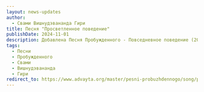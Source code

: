 ```yaml
---
layout: news-updates
author:
  - Свами Вишнудэвананда Гири
title: Песня "Просветленное поведение"
publishDate: 2024-11-01
description: Добавлена Песня Пробужденного - Повседневное поведение (2024 г.)
tags:
  - Песни
  - Пробужденного
  - Свами
  - Вишнудэвананда
  - Гири
redirect_to: https://www.advayta.org/master/pesni-probuzhdennogo/song/prosvetlennoe-povedenie-2024-g/
---
```


<script>
// window.location.href = "https://www.advayta.org/master/pesni-probuzhdennogo/song/prosvetlennoe-povedenie-2024-g/";
</script>
